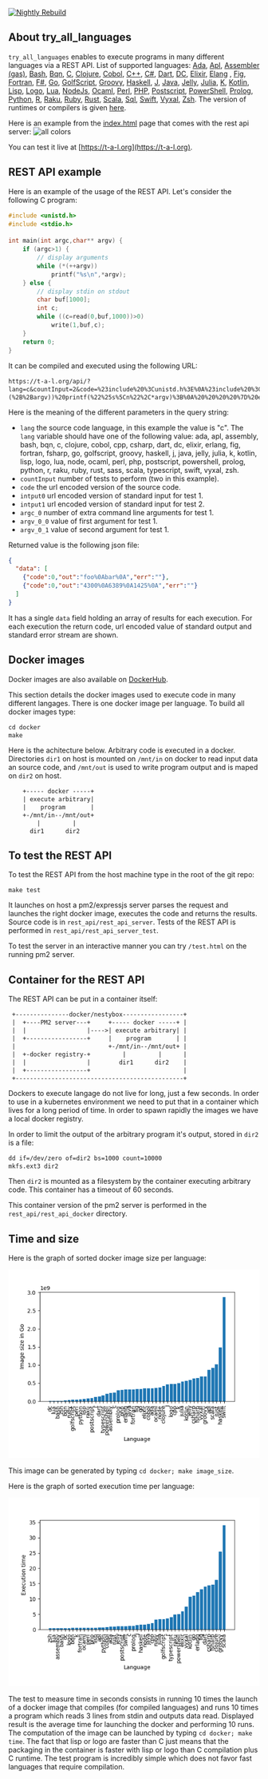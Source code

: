 [![Nightly Rebuild](https://github.com/fderepas/try_all_languages/actions/workflows/nightly-build.yml/badge.svg)](https://github.com/fderepas/try_all_languages/actions/workflows/nightly-build.yml)

## About try_all_languages

```try_all_languages``` enables to execute programs in many different languages via a REST API. List of supported languages: 
[Ada](https://en.wikipedia.org/wiki/Ada_(programming_language)), 
[Apl](https://en.wikipedia.org/wiki/APL_(programming_language)), 
[Assembler (gas)](https://en.wikipedia.org/wiki/GNU_Assembler),
[Bash](https://en.wikipedia.org/wiki/Bash_(Unix_shell)),
[Bqn](https://mlochbaum.github.io/BQN/), 
[C](https://en.wikipedia.org/wiki/C_(programming_language)), 
[Clojure](https://en.wikipedia.org/wiki/Clojure), 
[Cobol](https://en.wikipedia.org/wiki/COBOL),
[C++](https://en.wikipedia.org/wiki/C%2B%2B), 
[C#](https://en.wikipedia.org/wiki/C_Sharp_(programming_language)), 
[Dart](https://en.wikipedia.org/wiki/Dart_(programming_language)),
[DC](https://en.wikipedia.org/wiki/Dc_(computer_program)), 
[Elixir](https://en.wikipedia.org/wiki/Elixir_(programming_language)), 
[Elang](https://en.wikipedia.org/wiki/Erlang_(programming_language)) , 
[Fig](https://github.com/Seggan/Fig), 
[Fortran](https://en.wikipedia.org/wiki/Fortran), 
[F#](https://en.wikipedia.org/wiki/F_Sharp_(programming_language)), 
[Go](https://en.wikipedia.org/wiki/Go_(programming_language)), 
[GolfScript](https://esolangs.org/wiki/GolfScript),
[Groovy](https://en.wikipedia.org/wiki/Apache_Groovy), 
[Haskell](https://en.wikipedia.org/wiki/Haskell), 
[J](https://en.wikipedia.org/wiki/J_(programming_language)), 
[Java](https://en.wikipedia.org/wiki/Java_(programming_language)), 
[Jelly](https://github.com/DennisMitchell/jellylanguage), 
[Julia](https://en.wikipedia.org/wiki/Julia_(programming_language)), 
[K](https://en.wikipedia.org/wiki/K_(programming_language)), 
[Kotlin](https://en.wikipedia.org/wiki/Kotlin_(programming_language)),
[Lisp](https://en.wikipedia.org/wiki/Lisp_(programming_language)),
[Logo](https://en.wikipedia.org/wiki/Logo_(programming_language)),
[Lua](https://en.wikipedia.org/wiki/Lua_(programming_language)), 
[NodeJs](https://en.wikipedia.org/wiki/Node.js), 
[Ocaml](https://en.wikipedia.org/wiki/OCaml), 
[Perl](https://en.wikipedia.org/wiki/Perl), 
[PHP](https://en.wikipedia.org/wiki/PHP), 
[Postscript](https://en.wikipedia.org/wiki/PostScript), 
[PowerShell](https://en.wikipedia.org/wiki/PowerShell), 
[Prolog](https://en.wikipedia.org/wiki/Prolog), 
[Python](https://en.wikipedia.org/wiki/Python), 
[R](https://en.wikipedia.org/wiki/R_(programming_language)), 
[Raku](https://en.wikipedia.org/wiki/Raku_(programming_language)), 
[Ruby](https://en.wikipedia.org/wiki/Ruby_(programming_language)), 
[Rust](https://en.wikipedia.org/wiki/Rust_(programming_language)), 
[Scala](https://en.wikipedia.org/wiki/Scala_(programming_language)), 
[Sql](https://en.wikipedia.org/wiki/SQL), 
[Swift](https://en.wikipedia.org/wiki/Swift_(programming_language)), 
[Vyxal](https://vyxapedia.hyper-neutrino.xyz/), 
[Zsh](https://en.wikipedia.org/wiki/Z_shell). 
The version of runtimes or compilers is given [here](https://t-a-l.org/version.json).


Here is an example from the [index.html](rest_api/rest_api_server/public/index.html) page that comes with the rest api server:
![all colors](https://github.com/fderepas/try_all_languages/blob/main/images/screenshot_of_live_web_site.png?raw=true)

You can test it live at [https://t-a-l.org](https://t-a-l.org).

## REST API example

Here is an example of the usage of the REST API. Let's consider the following C program:

```c
#include <unistd.h>
#include <stdio.h>

int main(int argc,char** argv) {
    if (argc>1) {
        // display arguments
        while (*(++argv))
            printf("%s\n",*argv);
    } else {
        // display stdin on stdout
        char buf[1000];
        int c;
        while ((c=read(0,buf,1000))>0) 
            write(1,buf,c);
    }
    return 0;
}
```
It can be compiled and executed using the following URL:
```http
https://t-a-l.org/api/?lang=c&countInput=2&code=%23include%20%3Cunistd.h%3E%0A%23include%20%3Cstdio.h%3E%0A%0Aint%20main(int%20argc%2Cchar**%20argv)%20%7B%0A%20%20%20%20if%20(argc%3E1)%20%7B%0A%20%20%20%20%20%20%20%20%2F%2F%20display%20arguments%0A%20%20%20%20%20%20%20%20while%20(*(%2B%2Bargv))%20printf(%22%25s%5Cn%22%2C*argv)%3B%0A%20%20%20%20%7D%20else%20%7B%0A%20%20%20%20%20%20%20%20%2F%2F%20display%20stdin%20on%20stdout%0A%20%20%20%20%20%20%20%20char%20buf%5B1000%5D%3B%0A%20%20%20%20%20%20%20%20int%20c%3B%0A%20%20%20%20%20%20%20%20while%20((c%3Dread(0%2Cbuf%2C1000))%3E0)%20%7B%0A%20%20%20%20%20%20%20%20%20%20%20%20write(1%2Cbuf%2Cc)%3B%0A%20%20%20%20%20%20%20%20%7D%0A%20%20%20%20%7D%0A%20%20%20%20return%200%3B%0A%7D%0A&input0=%0A&input1=4300%0A6389%0A1425%0A&argc_0=2&argv_0_0=foo&argv_0_1=bar
```
Here is the meaning of the different parameters in the query string:

- ```lang``` the source code language, in this example the value is "c". The ```lang``` variable should have one of the following value: ada, apl, assembly, bash, bqn, c, clojure, cobol, cpp, csharp, dart, dc, elixir, erlang, fig, fortran, fsharp, go, golfscript, groovy, haskell, j, java, jelly, julia, k, kotlin, lisp, logo, lua, node, ocaml, perl, php, postscript, powershell, prolog, python, r, raku, ruby, rust, sass, scala, typescript, swift, vyxal, zsh.
- ```countInput``` number of tests to perform (two in this example).
- ```code``` the url encoded version of the source code.
- ```intput0``` url encoded version of standard input for test 1.
- ```intput1``` url encoded version of standard input for test 2.
- ```argc_0``` number of extra command line arguments for test 1.
- ```argv_0_0``` value of first argument for test 1.
- ```argv_0_1``` value of second argument for test 1.

Returned value is the following json file:
```json
{
  "data": [
    {"code":0,"out":"foo%0Abar%0A","err":""},
    {"code":0,"out":"4300%0A6389%0A1425%0A","err":""}
  ]
}
```
It has a single ```data``` field holding an array of results for each execution. For each execution the return code, url encoded value of standard output and standard error stream are shown.
## Docker images

Docker images are also available on [DockerHub](https://hub.docker.com/u/fderepas).

This section details the docker images used to execute code in many different langages. There is one docker image per language. To build all docker images type:

```
cd docker
make
```

Here is the achitecture below. Arbitrary code is executed in a docker. Directories ```dir1``` on host is mounted on ```/mnt/in``` on docker to read input data an source code,
and ```/mnt/out``` is used to write program output and is maped on ```dir2``` on host.

```
    +----- docker -----+
    | execute arbitrary|
    |    program       |
    +-/mnt/in--/mnt/out+
        |         |
      dir1      dir2   
```

## To test the REST API

To test the REST API from the host machine type in the root of the git repo:
```
make test
```

It launches on host a pm2/expressjs server parses the request and launches the right docker image, executes the code and returns the results. Source code is in ```rest_api/rest_api_server```. Tests of the REST API is performed in ```rest_api/rest_api_server_test```.

To test the server in an interactive manner you can try ```/test.html``` on the running pm2 server.

## Container for the REST API

The REST API can be put in a container itself:

```
 +---------------docker/nestybox-----------------+
 |  +----PM2 server---+     +----- docker -----+ |
 |  |                 |---->| execute arbitrary| |
 |  +-----------------+     |    program       | |
 |                          +-/mnt/in--/mnt/out+ |
 |  +-docker registry-+         |         |      |
 |  |                 |        dir1      dir2    |
 |  +-----------------+                          |
 +-----------------------------------------------+
```
Dockers to execute langage do not live for long, just a few seconds.
In order to use in a kubernetes environment we need to put that in a container which lives
for a long period of time. In order to spawn rapidly the images we have a local docker registry.

In order to limit the output of the arbitrary program it's output, stored in ```dir2``` is a file:
```
dd if=/dev/zero of=dir2 bs=1000 count=10000
mkfs.ext3 dir2
```
Then ```dir2``` is mounted as a filesystem by the container executing arbitrary code.
This container has a timeout of 60 seconds.

This container version of the pm2 server is performed in the ```rest_api/rest_api_docker``` directory.

## Time and size
Here is the graph of sorted docker image size per language:

![all colors](https://github.com/fderepas/try_all_languages/blob/main/images/docker_image_size_by_language.png?raw=true)

This image can be generated by typing ```cd docker; make image_size```.

Here is the graph of sorted execution time per language:

![all colors](https://github.com/fderepas/try_all_languages/blob/main/images/docker_time_by_language.png?raw=true)

The test to measure time in seconds consists in running 10 times the launch of a docker image that compiles (for compiled languages) and runs 10 times a program which reads 3 lines from stdin and outputs data read. Displayed result is the average time for launching the docker and performing 10 runs. The computation of the image can be launched by typing ```cd docker; make time```. The fact that lisp or logo are faster than C just means that the packaging in the container is faster with lisp or logo than C compilation plus C runtime. The test program is incredibly simple which does not favor fast languages that require compilation.

